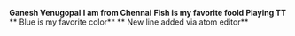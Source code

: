 
**Ganesh Venugopal**
**I am from Chennai**
**Fish is my favorite foold**
**Playing TT**
** Blue is my favorite color**
** New line added via atom editor**
